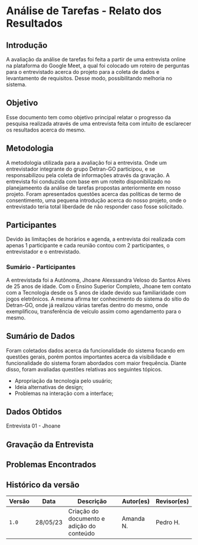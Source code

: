 # Análise de Tarefas - Relato dos Resultados

## Introdução

A avaliação da análise de tarefas foi feita a partir de uma entrevista online na plataforma do Google Meet, a qual foi colocado um roteiro de perguntas para o entrevistado acerca do projeto para a coleta de dados e levantamento de requisitos. Desse modo, possibilitando melhoria no sistema.

## Objetivo 

Esse documento tem como objetivo principal relatar o progresso da pesquisa realizada através de uma entrevista feita com intuito de esclarecer os resultados acerca do mesmo.

## Metodologia

A metodologia utilizada para a avaliação foi a entrevista. Onde um entrevistador integrante do grupo Detran-GO participou, e se responsabilizou pela coleta de informações através da gravação.
A entrevista foi conduzida com base em um roteito disponibilizado no planejameento da análise de tarefas propostas anteriormente em nosso projeto. Foram apresentados questões acerca das políticas de termo de consentimento, uma pequena introdução acerca do nosso projeto, onde o entrevistado teria total liberdade de não responder caso fosse solicitado.

## Participantes

Devido às limitações de horários e agenda, a entrevista doi realizada com apenas 1 participante e cada reunião contou com 2 participantes, o entrevistador e o entrevistado.

### Sumário - Participantes

A entrevistada foi a Autônoma, Jhoane Alexssandra Veloso do Santos Alves de 25 anos de idade. Com o Ensino Superior Completo, Jhoane tem contato com a Tecnologia desde os 5 anos de idade devido sua familiaridade com jogos eletrônicos. A mesma afirma ter conhecimento do sistema do sítio do Detran-GO, onde já realizou várias tarefas dentro do mesmo, onde exemplificou, transferência de veículo assim como agendamento para o mesmo.

## Sumário de Dados

Foram coletados dados acerca da funcionalidade do sistema focando em questões gerais, porém pontos importantes acerca da visibilidade e funcionalidade do sistema foram abordados com maior frequência. Diante disso, foram avaliadas questões relativas aos seguintes tópicos.

- Apropriação da tecnologia pelo usuário;
- Ideia alternativas de design;
- Problemas na interação com a interface;

## Dados Obtidos

Entrevista 01 - Jhoane 


## Gravação da Entrevista

## Problemas Encontrados

## Histórico da versão
| Versão | Data     | Descrição                                 | Autor(es) | Revisor(es) |
| ------ | -------- | ----------------------------------------- | --------- | ----------- |
| `1.0`  | 28/05/23 | Criação do documento e adição do conteúdo | Amanda N. | Pedro H.   |